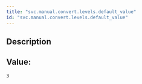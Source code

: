 ```yaml
---
title: "svc.manual.convert.levels.default_value"
id: "svc.manual.convert.levels.default_value"
---
```

## Description



## Value: 
```
3
```